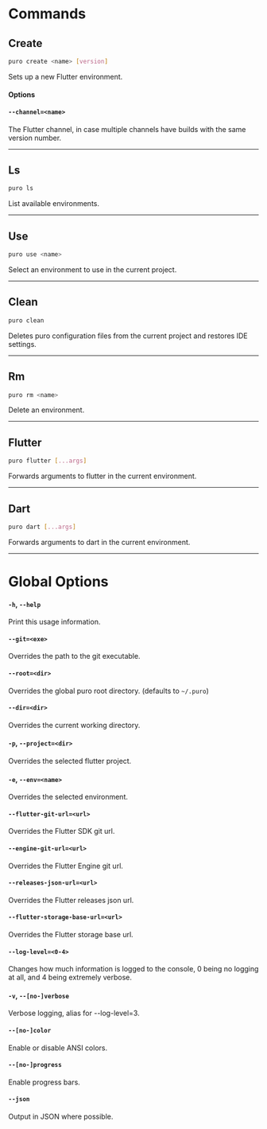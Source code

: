 # Commands

## Create

```sh
puro create <name> [version]
```

Sets up a new Flutter environment.


#### Options

#### `--channel=<name>`

The Flutter channel, in case multiple channels have builds with the same version number.

---

## Ls

```sh
puro ls
```

List available environments.

---

## Use

```sh
puro use <name>
```

Select an environment to use in the current project.

---

## Clean

```sh
puro clean
```

Deletes puro configuration files from the current project and restores IDE settings.

---

## Rm

```sh
puro rm <name>
```

Delete an environment.

---

## Flutter

```sh
puro flutter [...args]
```

Forwards arguments to flutter in the current environment.

---

## Dart

```sh
puro dart [...args]
```

Forwards arguments to dart in the current environment.

---

# Global Options

#### `-h`, `--help`

Print this usage information.

#### `--git=<exe>`

Overrides the path to the git executable.

#### `--root=<dir>`

Overrides the global puro root directory. (defaults to `~/.puro`)

#### `--dir=<dir>`

Overrides the current working directory.

#### `-p`, `--project=<dir>`

Overrides the selected flutter project.

#### `-e`, `--env=<name>`

Overrides the selected environment.

#### `--flutter-git-url=<url>`

Overrides the Flutter SDK git url.

#### `--engine-git-url=<url>`

Overrides the Flutter Engine git url.

#### `--releases-json-url=<url>`

Overrides the Flutter releases json url.

#### `--flutter-storage-base-url=<url>`

Overrides the Flutter storage base url.

#### `--log-level=<0-4>`

Changes how much information is logged to the console, 0 being no logging at all, and 4 being extremely verbose.

#### `-v`, `--[no-]verbose`

Verbose logging, alias for --log-level=3.

#### `--[no-]color`

Enable or disable ANSI colors.

#### `--[no-]progress`

Enable progress bars.

#### `--json`

Output in JSON where possible.

